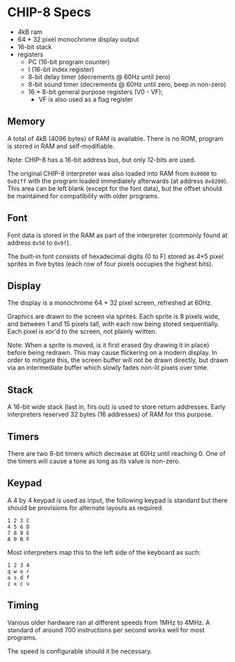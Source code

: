 # CHIP-8 Specs


- 4kB ram
- 64 * 32 pixel monochrome display output
- 16-bit stack
- registers
  - PC (16-bit program counter)
  - I (16-bit index register)
  - 8-bit delay timer (decrements @ 60Hz until zero)
  - 8-bit sound timer (decrements @ 60Hz until zero, beep in non-zero)
  - 16 * 8-bit general purpose registers (V0 - VF);
    - VF is also used as a flag register

## Memory

A total of 4kB (4096 bytes) of RAM is available. There is no ROM, program is
stored in RAM and self-modifiable.

Note: CHIP-8 has a 16-bit address bus, but only 12-bits are used.

The original CHIP-8 interpreter was also loaded into RAM from `0x0000` to
`0x01ff` with the program loaded immediately afterwards (at address `0x0200`).
This area can be left blank (except for the font data), but the offset should
be maintained for compatibility with older programs.

## Font

Font data is stored in the RAM as part of the interpreter (commonly found at
address `0x50` to `0x9f`).

The built-in font consists of hexadecimal digits (0 to F) stored as 4*5 pixel
sprites in five bytes (each row of four pixels occupies the highest bits).

## Display

The display is a monochrome 64 * 32 pixel screen, refreshed at 60Hz.

Graphics are drawn to the screen via sprites. Each sprite is 8 pixels wide, and
between 1 and 15 pixels tall, with each row being stored sequentially. Each
pixel is xor'd to the screen, not plainly written.

Note: When a sprite is moved, is it first erased (by drawing it in place)
before being redrawn. This may cause flickering on a modern display. In order
to mitigate this, the screen buffer will not be drawn directly, but drawn via
an intermediate buffer which slowly fades non-lit pixels over time.

## Stack

A 16-bit wide stack (last in, firs out) is used to store return addresses.
Early interpreters reserved 32 bytes (16 addresses) of RAM for this purpose.

## Timers

There are two 8-bit timers which decrease at 60Hz until reaching 0. One of the
timers will cause a tone as long as its value is non-zero.

## Keypad

A 4 by 4 keypad is used as input, the following keypad is standard but there
should be provisions for alternate layouts as required.

```
1 2 3 C
4 5 6 D
7 8 9 E
A 0 B F
```

Most interpreters map this to the left side of the keyboard as such:

```
1 2 3 4
q w e r
a s d f
z x c v
```

## Timing

Various older hardware ran at different speeds from 1MHz to 4MHz. A standard of
around 700 instructions per second works well for most programs.

The speed is configurable should it be necessary.
